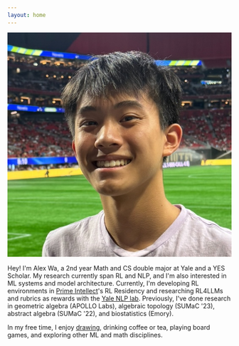 ```yaml
---
layout: home
---
```


<div class="profile-container">
  <img src="public/pfp.jpg" alt="Alex Wa" class="profile-image">
  <div class="profile-content">
    <p>
      Hey! I'm Alex Wa, a 2nd year Math and CS double major at Yale and a YES Scholar. My research currently span RL and NLP, and I'm also interested in ML systems and model architecture. Currently, I'm developing RL environments in <a href="https://app.primeintellect.ai/dashboard/environments" target="_blank">Prime Intellect</a>'s RL Residency and researching RL4LLMs and rubrics as rewards with the <a href="https://nlp.cs.yale.edu/" target="_blank">Yale NLP lab</a>. Previously, I've done research in geometric algebra (APOLLO Labs), algebraic topology (SUMaC '23), abstract algebra (SUMaC '22), and biostatistics (Emory).
    </p>
    <p>
      In my free time, I enjoy <a href="https://www.instagram.com/alex_wa_art/" target="_blank">drawing</a>, drinking coffee or tea, playing board games, and exploring other ML and math disciplines.
    </p>
  </div>
</div>